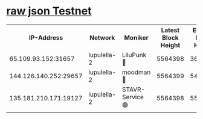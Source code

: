 [raw json Testnet](https://rpc-check.jaclalt.stavr.tech/jaclalt/rpc-jaclalt-result.json)
=

<table><tr><th>IP-Address</th><th>Network</th><th>Moniker</th><th>Latest Block Height</th><th>Earliest Block Height</th><th>Catching Up</th><th>Voting Power</th><th>Scan Time</th></tr><tr><td>65.109.93.152:31657</td><td>lupulella-2</td><td>LiluPunk 🔴</td><td>5564398</td><td>3688866</td><td>False</td><td>685033</td><td>2023-12-04T14:15:32.769540027UTC</td></tr><tr><td>144.126.140.252:29657</td><td>lupulella-2</td><td>moodman 🔴</td><td>5564399</td><td>5464399</td><td>False</td><td>769094</td><td>2023-12-04T14:15:39.678046122UTC</td></tr><tr><td>135.181.210.171:19127</td><td>lupulella-2</td><td>STAVR-Service 🟢</td><td>5564398</td><td>5562701</td><td>False</td><td>0</td><td>2023-12-04T14:15:32.433058251UTC</td></tr></table>
